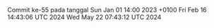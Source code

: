 Commit ke-55 pada tanggal Sun Jan 01 14:00 2023 +0100
Fri Feb 16 14:43:06 UTC 2024
Wed May 22 07:43:12 UTC 2024
